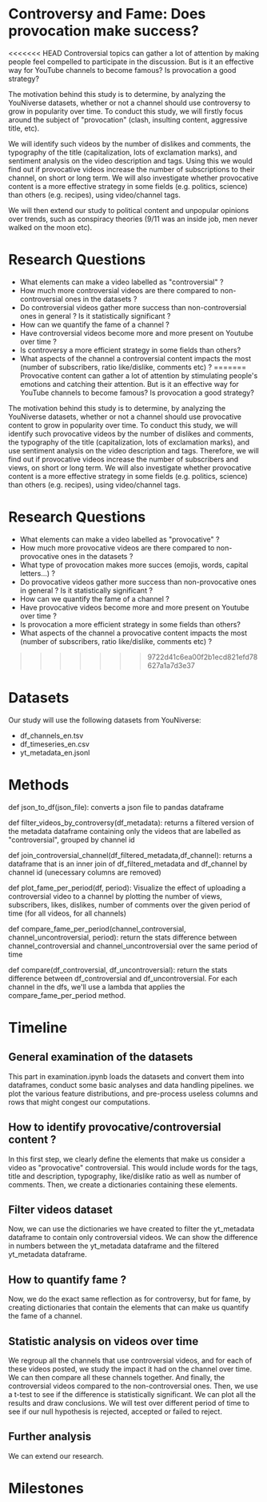 # Controversy and Fame: Does provocation make success?

<<<<<<< HEAD
Controversial topics can gather a lot of attention by making people feel
compelled to participate in the discussion. But is it an effective way for
YouTube channels to become famous? Is provocation a good strategy? 

The motivation behind this study is to determine, by analyzing the YouNiverse datasets, whether or not a channel should use controversy to grow in popularity over time. To conduct this study, we will firstly focus around the subject of "provocation" (clash, insulting content, aggressive title, etc). 

We will identify such videos by the number of dislikes and comments, the typography of the title (capitalization, lots of exclamation marks), and sentiment analysis on the video description and tags. Using this we would find out if provocative videos increase the number of subscriptions to their channel, on short or long term. We will also investigate whether provocative content is a more effective strategy in some fields (e.g. politics, science) than others (e.g. recipes), using video/channel tags.

We will then extend our study to political content and unpopular opinions over trends, such as conspiracy theories (9/11 was an inside job, men never walked on the moon etc). 

# Research Questions

- What elements can make a video labelled as "controversial" ?
- How much more controversial videos are there compared to non-controversial ones in the datasets ?
- Do controversial videos gather more success than non-controversial ones in general ? Is it statistically significant ?
- How can we quantify the fame of a channel ? 
- Have controversial videos become more and more present on Youtube over time ?
- Is controversy a more efficient strategy in some fields than others?
- What aspects of the channel a controversial content impacts the most (number of subscribers, ratio like/dislike, comments etc) ?
=======
Provocative content can gather a lot of attention by stimulating people's emotions and
catching their attention. But is it an effective way for YouTube channels to become famous? 
Is provocation a good strategy? 

The motivation behind this study is to determine, by analyzing the YouNiverse datasets, whether or not a channel should use provocative content to grow in popularity over time. To conduct this study, we will identify such provocative videos by the number of dislikes and comments, the typography of the title (capitalization, lots of exclamation marks), and use sentiment analysis on the video description and tags. Therefore, we will find out if provocative videos increase the number of subscribers and views, on short or long term. We will also investigate whether provocative content is a more effective strategy in some fields (e.g. politics, science) than others (e.g. recipes), using video/channel tags.
# Research Questions

- What elements can make a video labelled as "provocative" ?
- How much more provocative videos are there compared to non-provocative ones in the datasets ?
- What type of provocation makes more succes (emojis, words, capital letters...) ?
- Do provocative videos gather more success than non-provocative ones in general ? Is it statistically significant ?
- How can we quantify the fame of a channel ? 
- Have provocative videos become more and more present on Youtube over time ?
- Is provocation a more efficient strategy in some fields than others?
- What aspects of the channel a provocative content impacts the most (number of subscribers, ratio like/dislike, comments etc) ?
>>>>>>> 9722d41c6ea00f2b1ecd821efd78627a1a7d3e37

# Datasets 

Our study will use the following datasets from YouNiverse:
- df_channels_en.tsv
- df_timeseries_en.csv
- yt_metadata_en.jsonl

# Methods

def json_to_df(json_file):
    converts a json file to pandas dataframe

def filter_videos_by_controversy(df_metadata):
    returns a filtered version of the metadata dataframe containing only the videos that are labelled as "controversial", grouped by channel id

def join_controversial_channel(df_filtered_metadata,df_channel):
    returns a dataframe that is an inner join of df_filtered_metadata and df_channel by channel id (unecessary columns are removed)    

def plot_fame_per_period(df, period):
    Visualize the effect of uploading a controversial video to a channel by plotting the number of views, subscribers, likes, dislikes, number of comments over the given period of time (for all videos, for all channels)

def compare_fame_per_period(channel_controversial, channel_uncontroversial, period):
    return the stats difference between channel_controversial and channel_uncontroversial over the same period of time

def compare(df_controversial, df_uncontroversial):
    return the stats difference between df_controversial and df_uncontroversial. For each channel in the dfs, we'll use a lambda that applies the compare_fame_per_period method.

# Timeline

## General examination of the datasets

This part in examination.ipynb loads the datasets and convert them into dataframes, conduct some basic analyses and data handling pipelines. we plot the various feature distributions, and pre-process useless columns and rows that might congest our computations.

## How to identify provocative/controversial content ? 

In this first step, we clearly define the elements that make us consider a video as "provocative" controversial. This would include words for the tags, title and description, typography, like/dislike ratio as well as number of comments.
Then, we create a dictionaries containing these elements.

## Filter videos dataset

Now, we can use the dictionaries we have created to filter the yt_metadata dataframe to contain only controversial videos. We can show the difference in numbers between the yt_metadata dataframe and the filtered yt_metadata dataframe.

## How to quantify fame ?

Now, we do the exact same reflection as for controversy, but for fame, by creating dictionaries that contain the elements that can make us quantify the fame of a channel.

## Statistic analysis on videos over time

We regroup all the channels that use controversial videos, and for each of these videos posted, we study the impact it had on the channel over time. We can then compare all these channels together. And finally, the controversial videos compared to the non-controversial ones. Then, we use a t-test to see if the difference is statistically significant. We can plot all the results and draw conclusions. We will test over different period of time to see if our null hypothesis is rejected, accepted or failed to reject. 

## Further analysis

We can extend our research.

# Milestones

